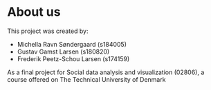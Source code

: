 # About us

This project was created by: 
- Michella Ravn Søndergaard (s184005)
- Gustav Gamst Larsen (s180820)
- Frederik Peetz-Schou Larsen (s174159)

As a final project for Social data analysis and visualization (02806), a course offered on The Technical University of Denmark
